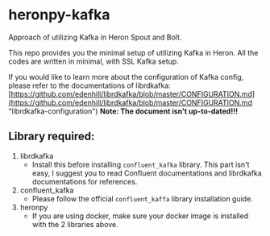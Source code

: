 # heronpy-kafka
Approach of utilizing Kafka in Heron Spout and Bolt.

This repo provides you the minimal setup of utilizing Kafka in Heron. All the codes are written in minimal, with SSL Kafka setup. 

If you would like to learn more about the configuration of Kafka config, please refer to the documentations of librdkafka: [https://github.com/edenhill/librdkafka/blob/master/CONFIGURATION.md](https://github.com/edenhill/librdkafka/blob/master/CONFIGURATION.md "librdkafka-configuration") **Note: The document isn't up-to-dated!!!** 

## Library required:
1. librdkafka
	- Install this before installing `confluent_kafka` library. This part isn't easy, I suggest you to read Confluent documentations and librdkafka documentations for references.
2. confluent_kafka
	- Please follow the official `confluent_kaffa` library installation guide. 
3. heronpy
	- If you are using docker, make sure your docker image is installed with the 2 libraries above.